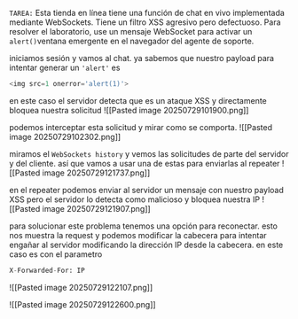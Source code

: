 `TAREA:` Esta tienda en línea tiene una función de chat en vivo implementada mediante WebSockets. Tiene un filtro XSS agresivo pero defectuoso. Para resolver el laboratorio, use un mensaje WebSocket para activar un `alert()`ventana emergente en el navegador del agente de soporte.

iniciamos sesión y vamos al chat. ya sabemos que nuestro payload para intentar generar un `'alert'` es 

```python
<img src=1 onerror='alert(1)'>
```

en este caso el servidor detecta que es un ataque XSS y directamente bloquea nuestra solicitud
![[Pasted image 20250729101900.png]]

podemos interceptar esta solicitud y mirar como se comporta.
![[Pasted image 20250729102302.png]]

miramos el `WebSockets history` y vemos las solicitudes de parte del servidor y del cliente. así que vamos a usar una de estas para enviarlas al repeater
![[Pasted image 20250729121737.png]]

en el repeater podemos enviar al servidor un mensaje con nuestro payload XSS pero el servidor lo detecta como malicioso y bloquea nuestra IP 
![[Pasted image 20250729121907.png]]

para solucionar este problema tenemos una opción para reconectar. esto nos muestra la request y podemos modificar la cabecera para intentar engañar al servidor modificando la dirección IP desde la cabecera. en este caso es con el parametro

```python
X-Forwarded-For: IP
```

![[Pasted image 20250729122107.png]]


![[Pasted image 20250729122600.png]]
